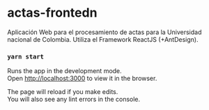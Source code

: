 # actas-frontedn
Aplicación Web para el procesamiento de actas para la Universidad nacional de Colombia. Utiliza el Framework ReactJS (+AntDesign). 

### `yarn start`

Runs the app in the development mode.<br />
Open [http://localhost:3000](http://localhost:3000) to view it in the browser.

The page will reload if you make edits.<br />
You will also see any lint errors in the console.
